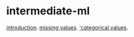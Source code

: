 # intermediate-ml
[introduction](https://www.kaggle.com/rudrakumawat22/exercise-introduction).
[missing values](https://www.kaggle.com/rudrakumawat22/exercise-missing-values).
['categorical values](https://www.kaggle.com/rudrakumawat22/exercise-categorical-variables).
